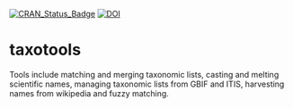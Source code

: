 [![CRAN_Status_Badge](http://www.r-pkg.org/badges/version/taxotools)](https://cran.r-project.org/package=taxotools)
[![DOI](https://zenodo.org/badge/DOI/10.5281/zenodo.3934939.svg)](https://doi.org/10.5281/zenodo.3934939)

# taxotools
Tools include matching and merging taxonomic lists, casting and melting scientific names, managing taxonomic lists from GBIF and ITIS, harvesting names from wikipedia and fuzzy matching.
